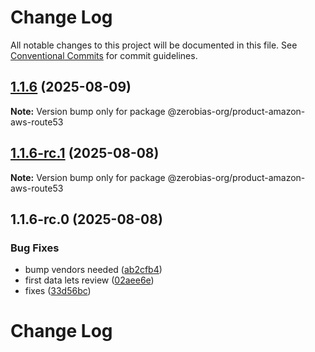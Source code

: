 # Change Log

All notable changes to this project will be documented in this file.
See [Conventional Commits](https://conventionalcommits.org) for commit guidelines.

## [1.1.6](https://github.com/zerobias-org/product/compare/@zerobias-org/product-amazon-aws-route53@1.1.6-rc.1...@zerobias-org/product-amazon-aws-route53@1.1.6) (2025-08-09)

**Note:** Version bump only for package @zerobias-org/product-amazon-aws-route53





## [1.1.6-rc.1](https://github.com/zerobias-org/product/compare/@zerobias-org/product-amazon-aws-route53@1.1.6-rc.0...@zerobias-org/product-amazon-aws-route53@1.1.6-rc.1) (2025-08-08)

**Note:** Version bump only for package @zerobias-org/product-amazon-aws-route53





## 1.1.6-rc.0 (2025-08-08)


### Bug Fixes

* bump vendors needed ([ab2cfb4](https://github.com/zerobias-org/product/commit/ab2cfb4a9cf2e3008e08b068f98011fec096c932))
* first data lets review ([02aee6e](https://github.com/zerobias-org/product/commit/02aee6e8c4f11675de7c63a00f4c8254a67a4dd7))
* fixes ([33d56bc](https://github.com/zerobias-org/product/commit/33d56bcaedf3fa5e3939a33c0fb57eda53539d05))





# Change Log
